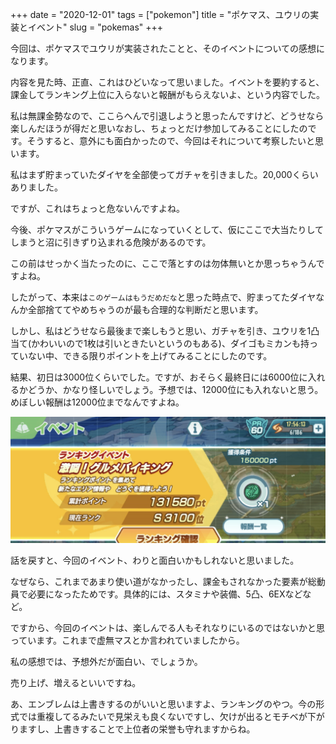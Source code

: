 +++
date = "2020-12-01"
tags = ["pokemon"]
title = "ポケマス、ユウリの実装とイベント"
slug = "pokemas"
+++

今回は、ポケマスでユウリが実装されたことと、そのイベントについての感想になります。

内容を見た時、正直、これはひどいなって思いました。イベントを要約すると、課金してランキング上位に入らないと報酬がもらえないよ、という内容でした。

私は無課金勢なので、ここらへんで引退しようと思ったんですけど、どうせなら楽しんだほうが得だと思いなおし、ちょっとだけ参加してみることにしたのです。そうすると、意外にも面白かったので、今回はそれについて考察したいと思います。

私はまず貯まっていたダイヤを全部使ってガチャを引きました。20,000くらいありました。

ですが、これはちょっと危ないんですよね。

今後、ポケマスがこういうゲームになっていくとして、仮にここで大当たりしてしまうと沼に引きずり込まれる危険があるのです。

この前はせっかく当たったのに、ここで落とすのは勿体無いとか思っちゃうんですよね。

したがって、本来は`このゲームはもうだめだな`と思った時点で、貯まってたダイヤなんか全部捨ててやめちゃうのが最も合理的な判断だと思います。

しかし、私はどうせなら最後まで楽しもうと思い、ガチャを引き、ユウリを1凸当て(かわいいので1枚は引いときたいというのもある)、ダイゴもミカンも持っていない中、できる限りポイントを上げてみることにしたのです。

結果、初日は3000位くらいでした。ですが、おそらく最終日には6000位に入れるかどうか、かなり怪しいでしょう。予想では、12000位にも入れないと思う。めぼしい報酬は12000位までなんですよね。

![](https://raw.githubusercontent.com/syui/img/master/other/pokemonmasters_20201201_01.jpg)

話を戻すと、今回のイベント、わりと面白いかもしれないと思いました。

なぜなら、これまであまり使い道がなかったし、課金もされなかった要素が総動員で必要になったためです。具体的には、スタミナや装備、5凸、6EXなどなど。

ですから、今回のイベントは、楽しんでる人もそれなりにいるのではないかと思っています。これまで虚無マスとか言われていましたから。

私の感想では、予想外だが面白い、でしょうか。

売り上げ、増えるといいですね。

あ、エンブレムは上書きするのがいいと思いますよ、ランキングのやつ。今の形式では重複してるみたいで見栄えも良くないですし、欠けが出るとモチベが下がりますし、上書きすることで上位者の栄誉も守れますからね。

